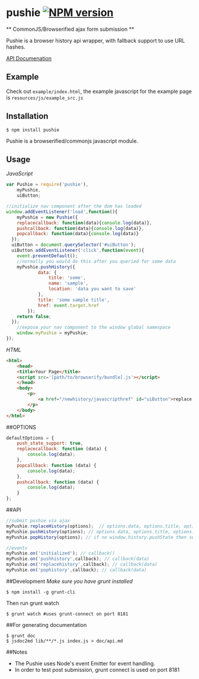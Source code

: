 # pushie  [![NPM version](https://badge.fury.io/js/pushie.svg)](http://badge.fury.io/js/pushie)


** CommonJS/Browserified ajax form submission **

Pushie is a browser history api wrapper, with fallback support to use URL hashes. 

[API Documenation](https://yawetse.github.io/pushie/api/html/index.html)

## Example

Check out `example/index.html`, the example javascript for the example page is `resources/js/example_src.js`

## Installation

```
$ npm install pushie
```

Pushie is a browserified/commonjs javascript module.

## Usage

*JavaScript*
```javascript
var Pushie = require('pushie'),
	myPushie,
	uiButton;

//initialize nav component after the dom has loaded
window.addEventListener('load',function(){
	myPushie = new Pushie({
    replacecallback: function(data){console.log(data)},
    pushcallback: function(data){console.log(data)},
    popcallback: function(data){console.log(data)}
  });
  uiButton = document.querySelector('#uiButton');
  uiButton.addEventListener('click',function(event){
  	event.preventDefault();
  	//normally you would do this after you queried for some data
  	myPushie.pushHistory({
			data: {
				title: 'some',
				name: 'sample',
				location: 'data you want to save'
			},
			title: 'some sample title',
			href: event.target.href
		});
  	return false;
  });
	//expose your nav component to the window global namespace
	window.myPushie = myPushie;
});
```

*HTML*
```html
<html>
	<head>
  	<title>Your Page</title>
  	<script src='[path/to/browserify/bundle].js'></script>
	</head>
	<body>
		<p>
			<a href="/newhistory/javascripthref" id="uiButton">replace third history</a>
		</p>
	</body>
</html>
```

##OPTIONS
```javascript
defaultOptions = {
	push_state_support: true,
	replacecallback: function (data) {
		console.log(data);
	},
	popcallback: function (data) {
		console.log(data);
	},
	pushcallback: function (data) {
		console.log(data);
	}
};
```

##API

```javascript
//submit pushie via ajax
myPushie.replaceHistory(options);  // options.data, options.title, options.href
myPushie.pushHistory(options); // options.data, options.title, options.href
myPushie.popHistory(options); // if no window.history.pushState then supply options.href

//events
myPushie.on('initialized'); // callback()
myPushie.on('pushhistory',callback); // callback(data)
myPushie.on('replacehistory',callback); // callback(data)
myPushie.on('pophistory',callback); // callback(data)
```
##Development
*Make sure you have grunt installed*
```
$ npm install -g grunt-cli
```

Then run grunt watch
```
$ grunt watch #uses grunt-connect on port 8181 
```
##For generating documentation
```
$ grunt doc
$ jsdoc2md lib/**/*.js index.js > doc/api.md
```

##Notes
* The Pushie uses Node's event Emitter for event handling.
* In order to test post submission, grunt connect is used on port 8181